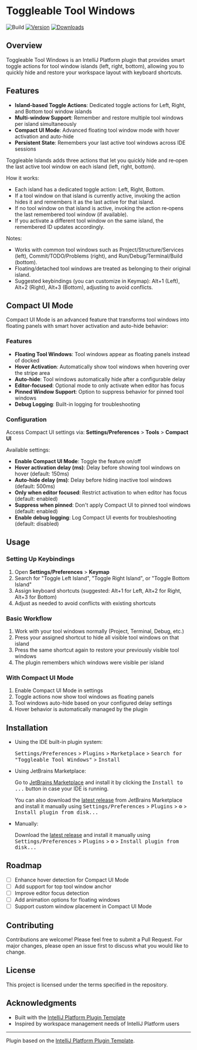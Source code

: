 # Toggleable Tool Windows

![Build](https://github.com/hovrawl/JetBrains-Toggleable-Tool-Windows/workflows/Build/badge.svg)
[![Version](https://img.shields.io/jetbrains/plugin/v/MARKETPLACE_ID.svg)](https://plugins.jetbrains.com/plugin/MARKETPLACE_ID)
[![Downloads](https://img.shields.io/jetbrains/plugin/d/MARKETPLACE_ID.svg)](https://plugins.jetbrains.com/plugin/MARKETPLACE_ID)

## Overview

Toggleable Tool Windows is an IntelliJ Platform plugin that provides smart toggle actions for tool window islands (left, right, bottom), allowing you to quickly hide and restore your workspace layout with keyboard shortcuts.

## Features

- **Island-based Toggle Actions**: Dedicated toggle actions for Left, Right, and Bottom tool window islands
- **Multi-window Support**: Remember and restore multiple tool windows per island simultaneously
- **Compact UI Mode**: Advanced floating tool window mode with hover activation and auto-hide
- **Persistent State**: Remembers your last active tool windows across IDE sessions

<!-- Plugin description -->
Toggleable Islands adds three actions that let you quickly hide and re‑open the last active tool window on each island (left, right, bottom).

How it works:
- Each island has a dedicated toggle action: Left, Right, Bottom.
- If a tool window on that island is currently active, invoking the action hides it and remembers it as the last active for that island.
- If no tool window on that island is active, invoking the action re‑opens the last remembered tool window (if available).
- If you activate a different tool window on the same island, the remembered ID updates accordingly.

Notes:
- Works with common tool windows such as Project/Structure/Services (left), Commit/TODO/Problems (right), and Run/Debug/Terminal/Build (bottom).
- Floating/detached tool windows are treated as belonging to their original island.
- Suggested keybindings (you can customize in Keymap): Alt+1 (Left), Alt+2 (Right), Alt+3 (Bottom), adjusting to avoid conflicts.
<!-- Plugin description end -->

## Compact UI Mode

Compact UI Mode is an advanced feature that transforms tool windows into floating panels with smart hover activation and auto-hide behavior:

### Features
- **Floating Tool Windows**: Tool windows appear as floating panels instead of docked
- **Hover Activation**: Automatically show tool windows when hovering over the stripe area
- **Auto-hide**: Tool windows automatically hide after a configurable delay
- **Editor-focused**: Optional mode to only activate when editor has focus
- **Pinned Window Support**: Option to suppress behavior for pinned tool windows
- **Debug Logging**: Built-in logging for troubleshooting

### Configuration

Access Compact UI settings via: **Settings/Preferences** > **Tools** > **Compact UI**

Available settings:
- **Enable Compact UI Mode**: Toggle the feature on/off
- **Hover activation delay (ms)**: Delay before showing tool windows on hover (default: 150ms)
- **Auto-hide delay (ms)**: Delay before hiding inactive tool windows (default: 500ms)
- **Only when editor focused**: Restrict activation to when editor has focus (default: enabled)
- **Suppress when pinned**: Don't apply Compact UI to pinned tool windows (default: enabled)
- **Enable debug logging**: Log Compact UI events for troubleshooting (default: disabled)

## Usage

### Setting Up Keybindings

1. Open **Settings/Preferences** > **Keymap**
2. Search for "Toggle Left Island", "Toggle Right Island", or "Toggle Bottom Island"
3. Assign keyboard shortcuts (suggested: Alt+1 for Left, Alt+2 for Right, Alt+3 for Bottom)
4. Adjust as needed to avoid conflicts with existing shortcuts

### Basic Workflow

1. Work with your tool windows normally (Project, Terminal, Debug, etc.)
2. Press your assigned shortcut to hide all visible tool windows on that island
3. Press the same shortcut again to restore your previously visible tool windows
4. The plugin remembers which windows were visible per island

### With Compact UI Mode

1. Enable Compact UI Mode in settings
2. Toggle actions now show tool windows as floating panels
3. Tool windows auto-hide based on your configured delay settings
4. Hover behavior is automatically managed by the plugin

## Installation

- Using the IDE built-in plugin system:
  
  <kbd>Settings/Preferences</kbd> > <kbd>Plugins</kbd> > <kbd>Marketplace</kbd> > <kbd>Search for "Toggleable Tool Windows"</kbd> >
  <kbd>Install</kbd>
  
- Using JetBrains Marketplace:

  Go to [JetBrains Marketplace](https://plugins.jetbrains.com/plugin/MARKETPLACE_ID) and install it by clicking the <kbd>Install to ...</kbd> button in case your IDE is running.

  You can also download the [latest release](https://plugins.jetbrains.com/plugin/MARKETPLACE_ID/versions) from JetBrains Marketplace and install it manually using
  <kbd>Settings/Preferences</kbd> > <kbd>Plugins</kbd> > <kbd>⚙️</kbd> > <kbd>Install plugin from disk...</kbd>

- Manually:

  Download the [latest release](https://github.com/hovrawl/JetBrains-Toggleable-Tool-Windows/releases/latest) and install it manually using
  <kbd>Settings/Preferences</kbd> > <kbd>Plugins</kbd> > <kbd>⚙️</kbd> > <kbd>Install plugin from disk...</kbd>

## Roadmap

- [ ] Enhance hover detection for Compact UI Mode
- [ ] Add support for top tool window anchor
- [ ] Improve editor focus detection
- [ ] Add animation options for floating windows
- [ ] Support custom window placement in Compact UI Mode

## Contributing

Contributions are welcome! Please feel free to submit a Pull Request. For major changes, please open an issue first to discuss what you would like to change.

## License

This project is licensed under the terms specified in the repository.

## Acknowledgments

- Built with the [IntelliJ Platform Plugin Template][template]
- Inspired by workspace management needs of IntelliJ Platform users

---
Plugin based on the [IntelliJ Platform Plugin Template][template].

[template]: https://github.com/JetBrains/intellij-platform-plugin-template
[docs:plugin-description]: https://plugins.jetbrains.com/docs/intellij/plugin-user-experience.html#plugin-description-and-presentation
